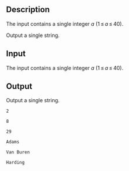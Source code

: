 ## Description

<div><div class="input-specification"><p>The input contains a single integer <span class="tex-span"><i>a</i></span> (<span class="tex-span">1 ≤ <i>a</i> ≤ 40</span>).</p></div><div class="output-specification"><p>Output a single string.</p></div></div>

## Input

<p>The input contains a single integer <span class="tex-span"><i>a</i></span> (<span class="tex-span">1 ≤ <i>a</i> ≤ 40</span>).</p>

## Output

<p>Output a single string.</p>





```input1
2

```




```input2
8

```




```input3
29

```




```output1
Adams

```




```output2
Van Buren

```




```output3
Harding

```


